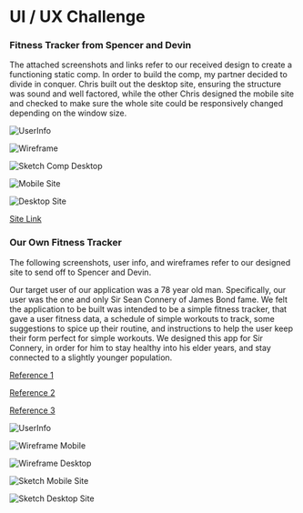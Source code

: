 # UI / UX Challenge

### Fitness Tracker from Spencer and Devin

The attached screenshots and links refer to our received design to create a functioning static comp. In order to build the comp, my partner decided to divide in conquer. Chris built out the desktop site, ensuring the structure was sound and well factored, while the other Chris designed the mobile site and checked to make sure the whole site could be responsively changed depending on the window size.

![UserInfo](https://github.com/cbandrow/ui-ux-challenge/blob/master/DB-SH-design-comp/IMG_1804.JPG.jpeg?raw=true)

![Wireframe](https://github.com/cbandrow/ui-ux-challenge/blob/master/DB-SH-design-comp/IMG_1805.JPG.jpeg?raw=true)

![Sketch Comp Desktop](https://github.com/cbandrow/ui-ux-challenge/blob/master/DB-SH-design-comp/sketch_comp.png?raw=true)

![Mobile Site](https://github.com/cbandrow/ui-ux-challenge/blob/master/static-comp/mobile.png?raw=true)

![Desktop Site](https://github.com/cbandrow/ui-ux-challenge/blob/master/static-comp/desktop.png?raw=true)

[Site Link](https://cbandrow.github.io/ui-ux-challenge/)

### Our Own Fitness Tracker

The following screenshots, user info, and wireframes refer to our designed site to send off to Spencer and Devin.

Our target user of our application was a 78 year old man. Specifically, our user was the one and only Sir Sean Connery of James Bond fame. We felt the application to be built was intended to be a simple fitness tracker, that gave a user fitness data, a schedule of simple workouts to track, some suggestions to spice up their routine, and instructions to help the user keep their form perfect for simple workouts. We designed this app for Sir Connery, in order for him to stay healthy into his elder years, and stay connected to a slightly younger population.

[Reference 1](https://dribbble.com/shots/2609581-Fitness-App)

[Reference 2](https://dribbble.com/shots/2656140-Fitness-Website)

[Reference 3](https://dribbble.com/shots/2637519-Fitness-Website-App)

![UserInfo](https://github.com/cbandrow/ui-ux-challenge/blob/master/CB-CJ-design/user_info.jpg?raw=true)

![Wireframe Mobile](https://github.com/cbandrow/ui-ux-challenge/blob/master/CB-CJ-design/mobile-wireframe.jpg?raw=true)

![Wireframe Desktop](https://github.com/cbandrow/ui-ux-challenge/blob/master/CB-CJ-design/desktop-wireframe.jpg?raw=true)

![Sketch Mobile Site](https://github.com/cbandrow/ui-ux-challenge/blob/master/CB-CJ-design/Screen%20Shot%202017-05-16%20at%2022.13.49.png?raw=true)

![Sketch Desktop Site](https://github.com/cbandrow/ui-ux-challenge/blob/master/CB-CJ-design/Screen%20Shot%202017-05-16%20at%2022.14.02.png?raw=true)

